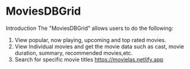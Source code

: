 # MoviesDBGrid

Introduction
The "MoviesDBGrid" allows users to do the following:

1. View popular, now playing, upcoming and top rated movies.
2. View Individual movies and get the movie data such as cast, movie duration, summary, recommended movies,etc.
3. Search for specific movie titles
   https://movielas.netlify.app
